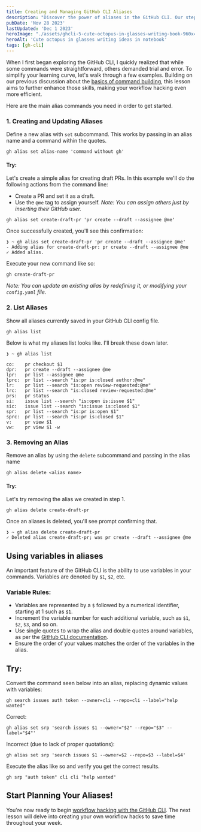 ```yaml
---
title: Creating and Managing GitHub CLI Aliases
description: "Discover the power of aliases in the GitHub CLI. Our step-by-step tutorial shows you how to set up, modify, and use aliases to optimize your development process."
pubDate: 'Nov 28 2023'
lastUpdated: 'Dec 1 2023'
heroImage: "./assets/ghcli-5-cute-octopus-in-glasses-writing-book-960x480.webp"
heroAlt: 'Cute octopus in glasses writing ideas in notebook'
tags: [gh-cli]
---
```


When I first began exploring the GitHub CLI, I quickly realized that while some commands were straightforward, others demanded trial and error. To simplify your learning curve, let's walk through a few examples. Building on our previous discussion about the [basics of command building](/blog/ghcli-4-building-custom-github-cli-commands/), this lesson aims to further enhance those skills, making your workflow hacking even more efficient.

Here are the main alias commands you need in order to get started.

### 1. Creating and Updating Aliases
Define a new alias with `set` subcommand. This works by passing in an alias name and a command within the quotes.

```shell
gh alias set alias-name 'command without gh'
```

#### Try:
Let's create a simple alias for creating draft PRs. In this example we'll do the following actions from the command line:
- Create a PR and set it as a draft.
- Use the `@me` tag to assign yourself. *Note: You can assign others just by inserting their GitHub user.*

```shell
gh alias set create-draft-pr 'pr create --draft --assignee @me'
```

Once successfully created, you'll see this confirmation:

```shell
❯ ~ gh alias set create-draft-pr 'pr create --draft --assignee @me'
- Adding alias for create-draft-pr: pr create --draft --assignee @me
✓ Added alias.
```

Execute your new command like so:

```shell
gh create-draft-pr
```

_Note: You can update an existing alias by redefining it, or modifying your `config.yaml` file._

### 2. List Aliases
Show all aliases currently saved in your GitHub CLI config file.

```shell
gh alias list
```

Below is what my aliases list looks like. I'll break these down later.

```shell
❯ ~ gh alias list

co:    pr checkout $1
dpr:   pr create --draft --assignee @me
lpr:   pr list --assignee @me
lprc:  pr list --search "is:pr is:closed author:@me"
lr:    pr list --search "is:open review-requested:@me"
lrc:   pr list --search "is:closed review-requested:@me"
prs:   pr status
si:    issue list --search "is:open is:issue $1"
sic:   issue list --search "is:issue is:closed $1"
spr:   pr list --search "is:pr is:open $1"
sprc:  pr list --search "is:pr is:closed $1"
v:     pr view $1
vw:    pr view $1 -w
```

### 3. Removing an Alias
Remove an alias by using the `delete` subcommand and passing in the alias name

```shell
gh alias delete <alias name>
```
#### Try:
Let's try removing the alias we created in step 1.

```shell
gh alias delete create-draft-pr
```

Once an aliases is deleted, you'll see prompt confirming that.

```shell
❯ ~ gh alias delete create-draft-pr
✓ Deleted alias create-draft-pr; was pr create --draft --assignee @me
```

## Using variables in aliases
An important feature of the GitHub CLI is the ability to use variables in your commands. Variables are denoted by `$1`, `$2`, etc.

### Variable Rules:
- Variables are represented by a `$` followed by a numerical identifier, starting at 1 such as `$1`.
- Increment the variable number for each additional variable, such as `$1`, `$2`, `$3`, and so on.
- Use single quotes to wrap the alias and double quotes around variables, as per the [GitHub CLI documentation](https://cli.github.com/manual/gh_alias_set).
- Ensure the order of your values matches the order of the variables in the alias.

## Try:
Convert the command seen below into an alias, replacing dynamic values with variables:

```shell
gh search issues auth token --owner=cli --repo=cli --label="help wanted"
```

Correct:

```shell
gh alias set srp 'search issues $1 --owner="$2" --repo="$3" --label="$4"'
```

Incorrect (due to lack of proper quotations):

```shell
gh alias set srp 'search issues $1 --owner=$2 --repo=$3 --label=$4'
```

Execute the alias like so and verify you get the correct results.

```shell
gh srp "auth token" cli cli "help wanted"
```

## Start Planning Your Aliases!
You're now ready to begin [workflow hacking with the GitHub CLI](/blog/ghcli-6-building-custom-github-cli-workflows/). The next lesson will delve into creating your own workflow hacks to save time throughout your week.